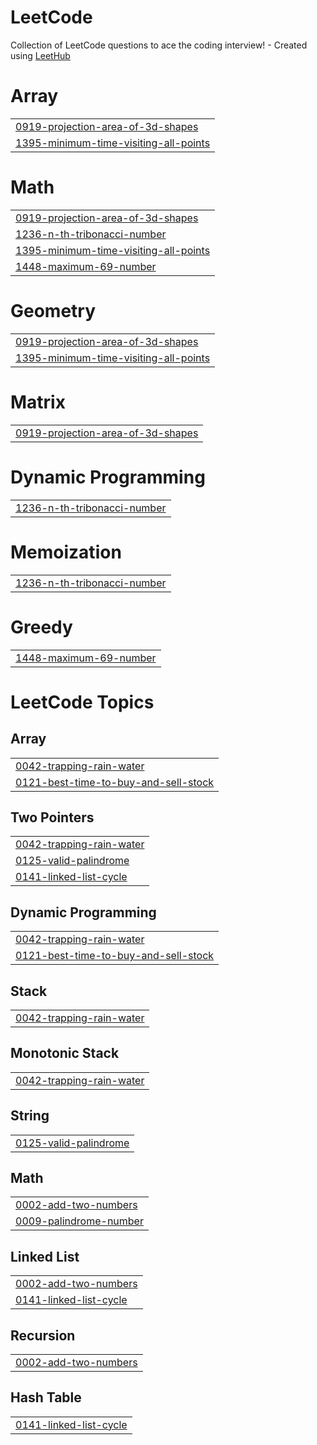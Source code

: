 # LeetCode
Collection of LeetCode questions to ace the coding interview! - Created using [LeetHub](https://github.com/QasimWani/LeetHub)


# Array
|  |
| ------- |
| [0919-projection-area-of-3d-shapes](https://github.com/aliArafat9/LeetCode/tree/master/0919-projection-area-of-3d-shapes) |
| [1395-minimum-time-visiting-all-points](https://github.com/aliArafat9/LeetCode/tree/master/1395-minimum-time-visiting-all-points) |
# Math
|  |
| ------- |
| [0919-projection-area-of-3d-shapes](https://github.com/aliArafat9/LeetCode/tree/master/0919-projection-area-of-3d-shapes) |
| [1236-n-th-tribonacci-number](https://github.com/aliArafat9/LeetCode/tree/master/1236-n-th-tribonacci-number) |
| [1395-minimum-time-visiting-all-points](https://github.com/aliArafat9/LeetCode/tree/master/1395-minimum-time-visiting-all-points) |
| [1448-maximum-69-number](https://github.com/aliArafat9/LeetCode/tree/master/1448-maximum-69-number) |
# Geometry
|  |
| ------- |
| [0919-projection-area-of-3d-shapes](https://github.com/aliArafat9/LeetCode/tree/master/0919-projection-area-of-3d-shapes) |
| [1395-minimum-time-visiting-all-points](https://github.com/aliArafat9/LeetCode/tree/master/1395-minimum-time-visiting-all-points) |
# Matrix
|  |
| ------- |
| [0919-projection-area-of-3d-shapes](https://github.com/aliArafat9/LeetCode/tree/master/0919-projection-area-of-3d-shapes) |
# Dynamic Programming
|  |
| ------- |
| [1236-n-th-tribonacci-number](https://github.com/aliArafat9/LeetCode/tree/master/1236-n-th-tribonacci-number) |
# Memoization
|  |
| ------- |
| [1236-n-th-tribonacci-number](https://github.com/aliArafat9/LeetCode/tree/master/1236-n-th-tribonacci-number) |
# Greedy
|  |
| ------- |
| [1448-maximum-69-number](https://github.com/aliArafat9/LeetCode/tree/master/1448-maximum-69-number) |
<!---LeetCode Topics Start-->
# LeetCode Topics
## Array
|  |
| ------- |
| [0042-trapping-rain-water](https://github.com/aliArafat9/LeetCode/tree/master/0042-trapping-rain-water) |
| [0121-best-time-to-buy-and-sell-stock](https://github.com/aliArafat9/LeetCode/tree/master/0121-best-time-to-buy-and-sell-stock) |
## Two Pointers
|  |
| ------- |
| [0042-trapping-rain-water](https://github.com/aliArafat9/LeetCode/tree/master/0042-trapping-rain-water) |
| [0125-valid-palindrome](https://github.com/aliArafat9/LeetCode/tree/master/0125-valid-palindrome) |
| [0141-linked-list-cycle](https://github.com/aliArafat9/LeetCode/tree/master/0141-linked-list-cycle) |
## Dynamic Programming
|  |
| ------- |
| [0042-trapping-rain-water](https://github.com/aliArafat9/LeetCode/tree/master/0042-trapping-rain-water) |
| [0121-best-time-to-buy-and-sell-stock](https://github.com/aliArafat9/LeetCode/tree/master/0121-best-time-to-buy-and-sell-stock) |
## Stack
|  |
| ------- |
| [0042-trapping-rain-water](https://github.com/aliArafat9/LeetCode/tree/master/0042-trapping-rain-water) |
## Monotonic Stack
|  |
| ------- |
| [0042-trapping-rain-water](https://github.com/aliArafat9/LeetCode/tree/master/0042-trapping-rain-water) |
## String
|  |
| ------- |
| [0125-valid-palindrome](https://github.com/aliArafat9/LeetCode/tree/master/0125-valid-palindrome) |
## Math
|  |
| ------- |
| [0002-add-two-numbers](https://github.com/aliArafat9/LeetCode/tree/master/0002-add-two-numbers) |
| [0009-palindrome-number](https://github.com/aliArafat9/LeetCode/tree/master/0009-palindrome-number) |
## Linked List
|  |
| ------- |
| [0002-add-two-numbers](https://github.com/aliArafat9/LeetCode/tree/master/0002-add-two-numbers) |
| [0141-linked-list-cycle](https://github.com/aliArafat9/LeetCode/tree/master/0141-linked-list-cycle) |
## Recursion
|  |
| ------- |
| [0002-add-two-numbers](https://github.com/aliArafat9/LeetCode/tree/master/0002-add-two-numbers) |
## Hash Table
|  |
| ------- |
| [0141-linked-list-cycle](https://github.com/aliArafat9/LeetCode/tree/master/0141-linked-list-cycle) |
<!---LeetCode Topics End-->